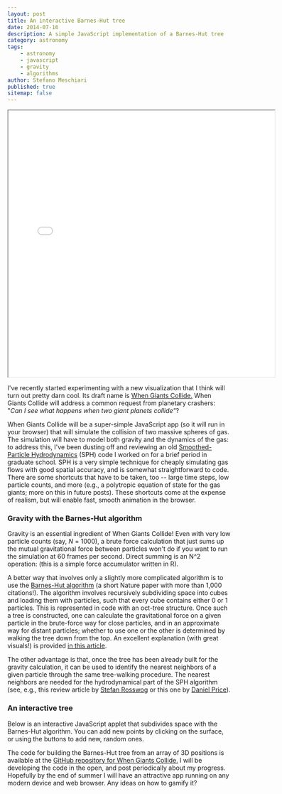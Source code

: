 ```yaml
---
layout: post
title: An interactive Barnes-Hut tree
date: 2014-07-16
description: A simple JavaScript implementation of a Barnes-Hut tree
category: astronomy
tags:
    - astronomy
    - javascript
    - gravity
    - algorithms
author: Stefano Meschiari
published: true
sitemap: false
---
```

<iframe src="/public/wgc/test_tree.html?v=0" width="600" height="600"></iframe>

I've recently started experimenting with a new  visualization that I think will turn out pretty darn cool. Its draft name is <a href="http://en.wikipedia.org/wiki/When_Worlds_Collide" target="_blank">When Giants Collide.</a> When  Giants Collide will address a common request from planetary crashers: "<em>Can I see what happens when two giant planets collide"</em>?

<!--more-->

When Giants Collide will be a super-simple JavaScript app (so it will run in your browser) that will simulate the collision of two massive spheres of gas. The simulation will have to model both gravity and the dynamics of the gas: to address this, I've been dusting off and reviewing an old <a href="http://en.wikipedia.org/wiki/Smoothed-particle_hydrodynamics" target="_blank">Smoothed-Particle Hydrodynamics</a> (SPH) code I worked on for a brief period in graduate school. SPH is a very simple technique for cheaply simulating gas flows with good spatial accuracy, and is somewhat straightforward to code. There are some shortcuts that have to be taken, too -- large time steps, low particle counts, and more (e.g., a polytropic equation of state for the gas giants; more on this in future posts). These shortcuts come at the expense of realism, but will enable fast, smooth animation in the browser.

<h3>Gravity with the  Barnes-Hut algorithm</h3>
Gravity is an essential ingredient of When Giants Collide! Even with very low particle counts (say, <em>N </em>= 1000), a brute force calculation that just sums up the mutual gravitational force between particles won't do if you want to run the simulation at 60 frames per second. Direct summing is an N^2 operation:
<script src="https://gist.github.com/stefano-meschiari/875fdfde63eba2cb620d.js"></script>
(this is a simple force accumulator written in R).

A better way that involves only a slightly more complicated algorithm is to use the <a href="http://adsabs.harvard.edu/abs/1986Natur.324..446B" target="_blank">Barnes-Hut algorithm</a> (a short Nature paper with more than 1,000 citations!). The algorithm involves recursively subdividing space into cubes and loading them with particles, such that every cube contains either 0 or 1 particles. This is represented in code with an oct-tree structure.  Once such a tree is constructed, one can calculate the gravitational force on a given particle in the brute-force way for close particles, and in an approximate way for distant particles; whether to use one or the other is determined by walking the tree down from the top. An excellent explanation (with great visuals!) is provided <a href="http://arborjs.org/docs/barnes-hut" target="_blank">in this article</a>.

The other advantage is that, once the tree has been already built for the gravity calculation, it can be used to identify the nearest neighbors of a given particle through the same tree-walking procedure. The nearest neighbors are needed for the hydrodynamical part of the SPH algorithm (see, e.g., this review article by <a href="http://adsabs.harvard.edu/abs/2009NewAR..53...78R" target="_blank">Stefan Rosswog</a> or this one by <a href="http://adsabs.harvard.edu/abs/2012JCoPh.231..759P" target="_blank">Daniel Price</a>).
<h3>An interactive tree</h3>
Below is an interactive JavaScript applet that subdivides space with the Barnes-Hut algorithm. You can add new points by clicking on the surface, or using the buttons to add new, random ones.

The code for building the Barnes-Hut tree from an array of 3D positions is available at the <a href="https://github.com/stefano-meschiari/WhenGiantsCollide" target="_blank">GitHub repository for When Giants Collide.</a> I will be developing the code in the open, and post periodically about my progress. Hopefully by the end of summer I will have an attractive app running on any modern device and web browser. Any ideas on how to gamify it?